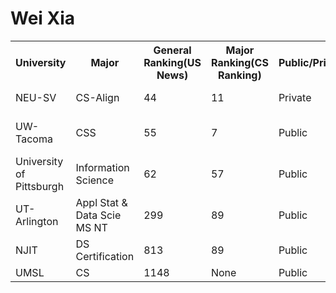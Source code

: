 # Wei Xia
<table>
  <tr>
    <th>University</th>
    <th>Major</th>
    <th>General Ranking(US News)</th>
    <th>Major Ranking(CS Ranking)</th>
    <th>Public/Private</th>
    <th>Location</th>
    <th>Peoriod</th>
    <th>Tution/Y</th>
    <th>Living Fee/Y</th>
    <th>Sum/Y</th>
    <th>Total（USD）</th>
    <th>Total（RMB）</th>
  </tr>
  <tr>
    <td>NEU-SV</td>
    <td>CS-Align</td>
    <td>44</td>
    <td>11</td>
    <td>Private</td>
    <td>Sillicon Valley</td>
    <td>36m</td>
    <td>25005</td>
    <td>27,861</td>
    <td>52,866</td>
    <td>158,598</td>
    <td>1,110,186</td>
  </tr>
  <tr>
    <td>UW-Tacoma</td>
    <td>CSS</td>
    <td>55</td>
    <td>7</td>
    <td>Public</td>
    <td>Seattle-Tacoma, Washington</td>
    <td>24m</td>
    <td>23,780</td>
    <td>19,308</td>
    <td>43,088</td>
    <td>86,176</td>
    <td>603,232</td>
  </tr>
    <tr>
    <td>University of Pittsburgh</td>
    <td>Information Science</td>
    <td>62</td>
    <td>57</td>
    <td>Public</td>
    <td>Pittsburgh, Pennsylvania</td>
    <td>24m</td>
    <td>44,504</td>
    <td>20,896</td>
    <td>65,400</td>
    <td>130,800</td>
    <td>915,600</td>
  </tr>
  <tr>
    <td>UT-Arlington</td>
    <td>Appl Stat &amp; Data Scie MS NT</td>
    <td>299</td>
    <td>89</td>
    <td>Public</td>
    <td>Arlington, TX</td>
    <td>24m</td>
    <td>23,838</td>
    <td>14,621</td>
    <td>38,459</td>
    <td>76,918</td>
    <td>538,426</td>
  </tr>
  <tr>
    <td>NJIT</td>
    <td>DS Certification</td>
    <td>813</td>
    <td>89</td>
    <td>Public</td>
    <td>Newark, New Jersey</td>
    <td>24m</td>
    <td>34,260</td>
    <td>23,628</td>
    <td>57,888</td>
    <td>81,516</td>
    <td>570,612</td>
  </tr>
    <tr>
    <td>UMSL</td>
    <td>CS</td>
    <td>1148</td>
    <td>None</td>
    <td>Public</td>
    <td>St. Louis, MO</td>
    <td>24m</td>
    <td>26,900</td>
    <td>16,170</td>
    <td>43,070</td>
    <td>86,140</td>
    <td>602,980</td>
  </tr>
</table>
